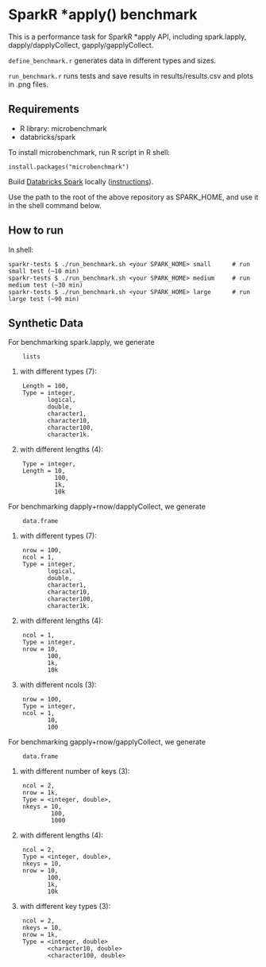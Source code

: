 # SparkR \*apply() benchmark

This is a performance task for SparkR \*apply API, including spark.lapply, dapply/dapplyCollect, gapply/gapplyCollect.

`define_benchmark.r` generates data in different types and sizes.

`run_benchmark.r` runs tests and save results in results/results.csv and plots in .png files.

## Requirements

- R library: microbenchmark
- databricks/spark

To install microbenchmark, run R script in R shell:
```
install.packages("microbenchmark")
```

Build [Databricks Spark](https://github.com/databricks/spark) locally ([instructions](https://databricks.atlassian.net/wiki/spaces/UN/pages/194805843/0.+Building+and+Running+Spark+Locally)).

Use the path to the root of the above repository as SPARK_HOME, and use it in the shell command below.

## How to run

In shell:

```
sparkr-tests $ ./run_benchmark.sh <your SPARK_HOME> small      # run small test (~10 min)
sparkr-tests $ ./run_benchmark.sh <your SPARK_HOME> medium     # run medium test (~30 min)
sparkr-tests $ ./run_benchmark.sh <your SPARK_HOME> large      # run large test (~90 min)
```

## Synthetic Data


For benchmarking spark.lapply, we generate
```
    lists 
```
1. with different types (7):
```
    Length = 100,
    Type = integer, 
           logical, 
           double, 
           character1, 
           character10, 
           character100, 
           character1k. 
```
2. with different lengths (4):
```
    Type = integer,
    Length = 10,
             100,
             1k,
             10k
```
For benchmarking dapply+rnow/dapplyCollect, we generate
```
    data.frame
```
1. with different types (7):
```
    nrow = 100,
    ncol = 1,
    Type = integer, 
           logical, 
           double, 
           character1, 
           character10, 
           character100, 
           character1k.
```
2. with different lengths (4):
```
    ncol = 1,
    Type = integer,
    nrow = 10,
           100,
           1k,
           10k
```
3. with different ncols (3):
```
    nrow = 100,
    Type = integer,
    ncol = 1,
           10,
           100
```
For benchmarking gapply+rnow/gapplyCollect, we generate
```
    data.frame
```
1. with different number of keys (3):
```
    ncol = 2,
    nrow = 1k,
    Type = <integer, double>,
    nkeys = 10,
            100,
            1000
```
2. with different lengths (4):
```
    ncol = 2,
    Type = <integer, double>,
    nkeys = 10,
    nrow = 10,
           100,
           1k,
           10k
```
3. with different key types (3):
```
    ncol = 2,
    nkeys = 10,
    nrow = 1k,
    Type = <integer, double>
           <character10, double>
           <character100, double>
```